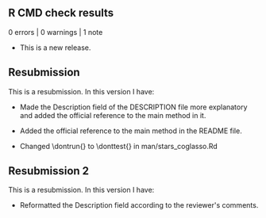## R CMD check results

0 errors | 0 warnings | 1 note

* This is a new release.

## Resubmission
This is a resubmission. In this version I have:

* Made the Description field of the DESCRIPTION file more explanatory and added 
  the official reference to the main method in it.

* Added the official reference to the main method in the README file.

* Changed \dontrun{} to \donttest{} in man/stars_coglasso.Rd

## Resubmission 2
This is a resubmission. In this version I have:

* Reformatted the Description field according to the reviewer's comments.
